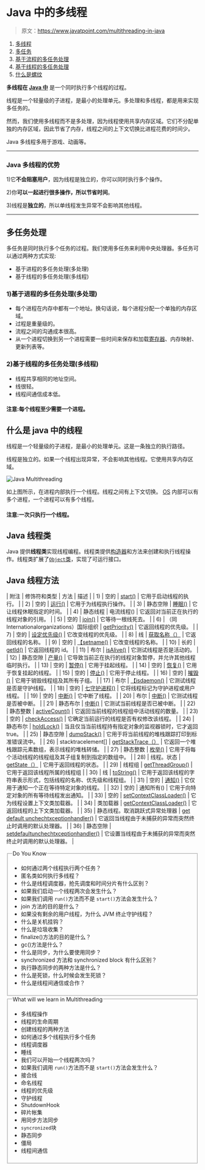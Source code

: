 # Java 中的多线程

> 原文：<https://www.javatpoint.com/multithreading-in-java>

1.  [多线程](#)
2.  [多任务](#multitasing)
3.  [基于流程的多任务处理](#multiprocessing)
4.  [基于线程的多任务处理](#multithreading)
5.  [什么是螺纹](#thread)

**多线程在 [Java 中](java-tutorial)** 是一个同时执行多个线程的过程。

线程是一个轻量级的子进程，是最小的处理单元。多处理和多线程，都是用来实现多任务的。

然而，我们使用多线程而不是多处理，因为线程使用共享内存区域。它们不分配单独的内存区域，因此节省了内存，线程之间的上下文切换比进程花费的时间少。

Java 多线程多用于游戏、动画等。

* * *

### Java 多线程的优势

1)它**不会阻塞用户**，因为线程是独立的，你可以同时执行多个操作。

2)你**可以一起进行很多操作，所以节省时间**。

3)线程是**独立的**，所以单线程发生异常不会影响其他线程。

* * *

## 多任务处理

多任务是同时执行多个任务的过程。我们使用多任务来利用中央处理器。多任务可以通过两种方式实现:

*   基于进程的多任务处理(多处理)
*   基于线程的多任务处理(多线程)

### 1)基于进程的多任务处理(多处理)

*   每个进程在内存中都有一个地址。换句话说，每个进程分配一个单独的内存区域。
*   过程是重量级的。
*   流程之间的沟通成本很高。
*   从一个进程切换到另一个进程需要一些时间来保存和加载[寄存器](register-memory)、内存映射、更新列表等。

### 2)基于线程的多任务处理(多线程)

*   线程共享相同的地址空间。
*   线很轻。
*   线程间通信成本低。

#### 注意:每个线程至少需要一个进程。

## 什么是 java 中的线程

线程是一个轻量级的子进程，是最小的处理单元。这是一条独立的执行路径。

线程是独立的。如果一个线程出现异常，不会影响其他线程。它使用共享内存区域。

![Java Multithreading](../img/9f893c0c821c50cfe8fa9582609991da.png)

如上图所示，在进程内部执行一个线程。线程之间有上下文切换。 [OS](os-tutorial) 内部可以有多个进程，一个进程可以有多个线程。

#### 注意:一次只执行一个线程。

## Java 线程类

Java 提供**线程类**实现线程编程。线程类提供[构造器](java-constructor)和方法来创建和执行线程操作。线程类扩展了[`Object`类](object-class)，实现了可运行接口。

## Java 线程方法

| 附注 | 修饰符和类型 | 方法 | 描述 |
| 1) | 空的 | [start()](java-thread-start-method) | 它用于启动线程的执行。 |
| 2) | 空的 | [运行()](java-thread-run-method) | 它用于为线程执行操作。 |
| 3) | 静态空隙 | [睡眠()](java-thread-sleep-method) | 它让线程休眠指定的时间。 |
| 4) | 静态线程 | 电流线程() | 它返回对当前正在执行的线程对象的引用。 |
| 5) | 空的 | [join()](java-thread-join-method) | 它等待一根线死去。 |
| 6) | （同 Internationalorganizations）国际组织 | [getPriority()](java-thread-getpriority-method) | 它返回线程的优先级。 |
| 7) | 空的 | [设定优先级()](java-thread-setpriority-method) | 它改变线程的优先级。 |
| 8) | 线 | [获取名称（）](java-thread-getname-method) | 它返回线程的名称。 |
| 9) | 空的 | [【setname()](java-thread-setname-method) | 它改变线程的名称。 |
| 10) | 长的 | [getId()](java-thread-getid-method) | 它返回线程的 id。 |
| 11) | 布尔 | [isAlive()](java-thread-isalive-method) | 它测试线程是否是活动的。 |
| 12) | 静态空隙 | [产量()](java-thread-yield-method) | 它导致当前正在执行的线程对象暂停，并允许其他线程临时执行。 |
| 13) | 空的 | [暂停()](java-thread-suspend-method) | 它用于挂起线程。 |
| 14) | 空的 | [恢复()](java-thread-resume-method) | 它用于恢复挂起的线程。 |
| 15) | 空的 | [停止()](java-thread-stop-method) | 它用于停止线程。 |
| 16) | 空的 | [摧毁()](java-thread-destroy-method) | 它用于销毁线程组及其所有子组。 |
| 17) | 布尔 | [【isdaemon()](java-thread-isdaemon-method) | 它测试线程是否是守护线程。 |
| 18) | 空的 | [七守护进程()](java-thread-setdaemon-method) | 它将线程标记为守护进程或用户线程。 |
| 19) | 空的 | [中断()](java-thread-interrupt-method) | 它中断了线程。 |
| 20) | 布尔 | [中断()](java-thread-isinterrupted-method) | 它测试线程是否被中断。 |
| 21) | 静态布尔 | [中断()](java-thread-interrupted-method) | 它测试当前线程是否已被中断。 |
| 22) | 静态整数 | [activeCount()](java-thread-activecount-method) | 它返回当前线程的线程组中活动线程的数量。 |
| 23) | 空的 | [checkAccess()](java-thread-checkaccess-method) | 它确定当前运行的线程是否有权修改该线程。 |
| 24) | 静态布尔 | [holdLock()](java-thread-holdlock-method) | 当且仅当当前线程持有指定对象的监视器锁时，它才返回 true。 |
| 25) | 静态空隙 | [dumpStack()](java-thread-dumpstack-method) | 它用于将当前线程的堆栈跟踪打印到标准错误流中。 |
| 26) | stacktracelement[] | [getStackTrace（）](java-thread-getstacktrace-method) | 它返回一个堆栈跟踪元素数组，表示线程的堆栈转储。 |
| 27) | 静态整数 | [枚举()](java-thread-enumerate-method) | 它用于将每个活动线程的线程组及其子组复制到指定的数组中。 |
| 28) | 线程。状态 | [getState（）](java-thread-getstate-method) | 它用于返回线程的状态。 |
| 29) | 线程组 | [getThreadGroup()](java-thread-getthreadgroup-method) | 它用于返回该线程所属的线程组 |
| 30) | 线 | [toString()](java-thread-tostring-method) | 它用于返回该线程的字符串表示形式，包括线程的名称、优先级和线程组。 |
| 31) | 空的 | [通知()](java-thread-notify-method) | 它仅用于通知一个正在等待特定对象的线程。 |
| 32) | 空的 | 通知所有() | 它用于向特定对象的所有等待线程发出通知。 |
| 33) | 空的 | [setContextClassLoader()](java-thread-setcontextclassloader-method) | 它为线程设置上下文类加载器。 |
| 34) | 类加载器 | [getContextClassLoader()](java-thread-getcontextclassloader-method) | 它返回线程的上下文类加载器。 |
| 35) | 静态线程。取消跳跃式异常处理器 | [get default unchechtxceptionhandler()](java-thread-getdefaultuncaughtexceptionhandler-method) | 它返回当线程由于未捕获的异常而突然终止时调用的默认处理器。 |
| 36) | 静态空隙 | [setdefaultunchechtxceptionhandler()](java-thread-setdefaultuncaughtexceptionhandler-method) | 它设置当线程由于未捕获的异常而突然终止时调用的默认处理器。 |

<fieldset><legend class="legendfont">Do You Know</legend>

*   如何通过两个线程执行两个任务？
*   匿名类如何执行多线程？
*   什么是线程调度器，抢先调度和时间分片有什么区别？
*   如果我们启动一个线程两次会发生什么？
*   如果我们调用 `run()`方法而不是 `start()`方法会发生什么？
*   join 方法的目的是什么？
*   如果没有剩余的用户线程，为什么 JVM 终止守护线程？
*   什么是关机挂钩？
*   什么是垃圾收集？
*   finalize()方法的目的是什么？
*   gc()方法是什么？
*   什么是同步，为什么要使用同步？
*   synchronized 方法和 synchronized block 有什么区别？
*   执行静态同步的两种方法是什么？
*   什么是死锁，什么时候会发生死锁？
*   什么是线程间通信或合作？

</fieldset>

<fieldset><legend class="legendfont">What will we learn in Multithreading</legend>

*   多线程操作
*   线程的生命周期
*   创建线程的两种方法
*   如何通过多个线程执行多个任务
*   线程调度器
*   睡线
*   我们可以开始一个线程两次吗？
*   如果我们调用 `run()`方法而不是 `start()`方法会发生什么？
*   接合线
*   命名线程
*   线程的优先级
*   守护线程
*   ShutdownHook
*   碎片帐集
*   用同步方法同步
*   `syncronized`块
*   静态同步
*   僵局
*   线程间通信

</fieldset>
